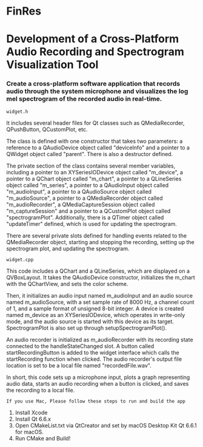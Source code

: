 # FinRes
<h1>Development of a Cross-Platform Audio Recording and Spectrogram Visualization Tool</h1> 

<h3>Create a cross-platform software application that records audio through the system microphone and visualizes the log mel spectrogram of the recorded audio in real-time.</h3>

``` widget.h ```

It includes several header files for Qt classes such as QMediaRecorder, QPushButton, QCustomPlot, etc. 

The class is defined with one constructor that takes two parameters: a reference to a QAudioDevice object called "deviceInfo" and a pointer to a QWidget object called "parent". There is also a destructor defined.

The private section of the class contains several member variables, including a pointer to an XYSeriesIODevice object called "m_device", a pointer to a QChart object called "m_chart", a pointer to a QLineSeries object called "m_series", a pointer to a QAudioInput object called "m_audioInput", a pointer to a QAudioSource object called "m_audioSource", a pointer to a QMediaRecorder object called "m_audioRecorder", a QMediaCaptureSession object called "m_captureSession" and a pointer to a QCustomPlot object called "spectrogramPlot". Additionally, there is a QTimer object called "updateTimer" defined, which is used for updating the spectrogram.

There are several private slots defined for handling events related to the QMediaRecorder object, starting and stopping the recording, setting up the spectrogram plot, and updating the spectrogram.


``` widget.cpp ```

This code includes a QChart and a QLineSeries, which are displayed on a QVBoxLayout. It takes the QAudioDevice constructor, initializes the m_chart with the QChartView, and sets the color scheme. 

Then, it initializes an audio input named m_audioInput and an audio source named m_audioSource, with a set sample rate of 8000 Hz, a channel count of 1, and a sample format of unsigned 8-bit integer. A device is created named m_device as an XYSeriesIODevice, which operates in write-only mode, and the audio source is started with this device as its target. SpectrogramPlot is also set up through setupSpectrogramPlot(). 

An audio recorder is initialized as m_audioRecorder with its recording state connected to the handleStateChanged slot. A button called startRecordingButton is added to the widget interface which calls the startRecording function when clicked. The audio recorder's output file location is set to be a local file named "recordedFile.wav". 

In short, this code sets up a microphone input, plots a graph representing audio data, starts an audio recording when a button is clicked, and saves the recording to a local file.


``` If you use Mac, Please follow these steps to run and build the app ```

1) Install Xcode
2) Install Qt 6.6.x
3) Open CMakeList.txt via QtCreator and set by macOS Desktop Kit Qt 6.6.1 for macOS.
4) Run CMake and Build!
